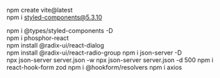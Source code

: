  npm create vite@latest   
 npm i styled-components@5.3.10
 
 npm i @types/styled-components -D  
 npm i phosphor-react   
 npm install @radix-ui/react-dialog   
 npm install @radix-ui/react-radio-group
 npm i json-server -D  
 npx json-server server.json -w
 npx json-server server.json -d 500
 npm i react-hook-form zod
 npm i @hookform/resolvers
 npm i axios
